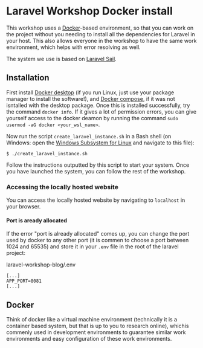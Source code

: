 # Laravel Workshop Docker install

This workshop uses a [Docker](https://www.docker.com/)-based environment, so that you can work on the project without you needing to install all the dependencies for Laravel in your host.
This also allows everyone in the workshop to have the same work environment, which helps with error resolving as well.

The system we use is based on [Laravel Sail](https://laravel.com/docs/9.x/sail).

## Installation

First install [Docker desktop](https://www.docker.com/products/docker-desktop/) (if you run Linux, just use your package manager to install the software!), and [Docker compose](https://docs.docker.com/compose/install/), if it was not isntalled with the desktop package.
Once this is installed successfully, try the command `docker info`. If it gives a lot of permission errors, you can give yourself access to the docker deamon by running the command `sudo usermod -aG docker <your_wsl_name>`. 

Now run the script `create_laravel_instance.sh` in a Bash shell (on Windows: open the [Windows Subsystem for Linux](https://docs.microsoft.com/en-us/windows/wsl/install) and navigate to this file):

```
$ ./create_laravel_instance.sh
```

Follow the instructions outputted by this script to start your system. Once you have launched the system, you can follow the rest of the workshop.

### Accessing the locally hosted website

You can access the locally hosted website by navigating to `localhost` in your browser.

#### Port is aready allocated

If the error "port is already allocated" comes up, you can change the port used by docker to any other port (it is commen to choose a port between 1024 and 65535) and store it in your `.env` file in the root of the laravel project:

laravel-workshop-blog/.env
```
[...]
APP_PORT=8081
[...]
```

## Docker

Think of docker like a virtual machine environment (technically it is a container based system, but that is up to you to research online), whichis commenly used in development environments to guarantee similar work environments and easy configuration of these work environments.
